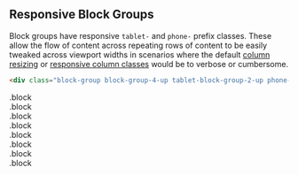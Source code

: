 ## Responsive Block Groups
Block groups have responsive `tablet-` and `phone-` prefix classes. These allow the flow of content across repeating rows of content to be easily tweaked across viewport widths in scenarios where the default [column resizing](#columns) or [responsive column classes](#responsive-columns) would be to verbose or cumbersome.


```html
<div class="block-group block-group-4-up tablet-block-group-2-up phone-block-group-1-up">
```

<!-- Closes out extant column and container divs -->
</div>
</div>

<div class="container grid-example leader-1">
<div class="block-group block-group-4-up tablet-block-group-2-up phone-block-group-1-up">
<div class="block"><span>.block</span></div>
<div class="block"><span>.block</span></div>
<div class="block"><span>.block</span></div>
<div class="block"><span>.block</span></div>
<div class="block"><span>.block</span></div>
<div class="block"><span>.block</span></div>
<div class="block"><span>.block</span></div>
<div class="block"><span>.block</span></div>
</div>
</div>

<!-- Reopens container and column for the continuation of the doc. -->
<div class="container">
	<div class="column-15 pre-7">